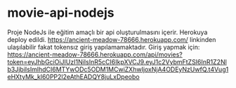 # movie-api-nodejs
Proje NodeJs ile eğitim amaçlı bir api oluşturulmasını içerir.
Herokuya deploy edildi. 
https://ancient-meadow-78666.herokuapp.com/ linkinden ulaşılabilir fakat tokensız giriş yapılamamaktadır.
Giriş yapmak için: 
https://ancient-meadow-78666.herokuapp.com/api/movies?token=eyJhbGciOiJIUzI1NiIsInR5cCI6IkpXVCJ9.eyJ1c2VybmFtZSI6InR1Z2Nlb3JjbiIsImlhdCI6MTYwODc5ODM1MCwiZXhwIjoxNjA4ODEyNzUwfQ.t4Vug1eHXtyMk_kl60PP2l2eAthEADQY8juLxDpeobo